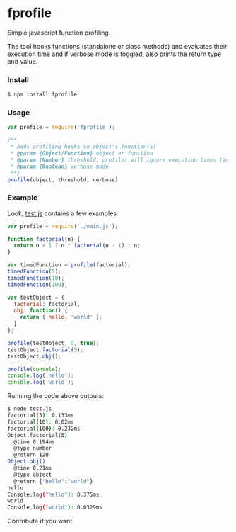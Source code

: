 # fprofile

Simple javascript function profiling.

The tool hooks functions (standalone or class methods) and evaluates their
execution time and if verbose mode is toggled, also prints the return type and
value.

### Install

```bash
$ npm install fprofile
```

### Usage

```javascript
var profile = require('fprofile');

/**
 * Adds profiling hooks to object's function(s)
 * @param {Object/Function} object or function
 * @param {Number} threshold, profiler will ignore execution times (in ms) below this value
 * @param {Boolean} verbose mode
 **/
profile(object, threshold, verbose)
```

### Example

Look, [test.js](https://github.com/mateogianolio/fprofile/blob/master/test.js) contains a few examples:

```javascript
var profile = require('./main.js');

function factorial(n) {
  return n > 1 ? n * factorial(n - 1) : n;
}

var timedFunction = profile(factorial);
timedFunction(5);
timedFunction(10);
timedFunction(100);

var testObject = {
  factorial: factorial,
  obj: function() {
    return { hello: 'world' };
  }
};

profile(testObject, 0, true);
testObject.factorial(5);
testObject.obj();

profile(console);
console.log('hello');
console.log('world');
```

Running the code above outputs:

```bash
$ node test.js
factorial(5): 0.133ms
factorial(10): 0.02ms
factorial(100): 0.232ms
Object.factorial(5)
  @time 0.194ms
  @type number
  @return 120
Object.obj()
  @time 0.21ms
  @type object
  @return {"hello":"world"}
hello
Console.log("hello"): 0.375ms
world
Console.log("world"): 0.0329ms
```

Contribute if you want.
